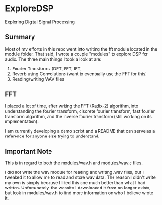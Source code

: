 # ExploreDSP
Exploring Digital Signal Processing 


## Summary
Most of my efforts in this repo went into writing the fft module located in
the module folder. That said, I wrote a couple "modules" to explore DSP for 
audio. The three main things I took a look at are: 

1. Fourier Transforms (DFT, FFT, IFT)
2. Reverb using Convolutions (want to eventually use the FFT for this)  
3. Reading/writing WAV files

## FFT
I placed a lot of time, after writing the FFT (Radix-2) algorithm, into
understanding the fourier transform, discrete fourier transform, fast fourier 
transform algorithm, and the inverse fourier transform (still working on its
implementation). 

I am currently developing a demo script and a README that can serve as a 
reference for anyone else trying to understand.  

## Important Note 
This is in regard to both the modules/wav.h and modules/wav.c files.

I did not write the wav module for reading and writing .wav files, but I 
tweaked it to allow me to read and store wav data. The reason I didn't write 
my own is simply because I liked this one much better than what I had written. 
Unfortunately, the website I downloaded it from on longer exists, but look in 
modules/wav.h to find more information on who I believe wrote it. 


